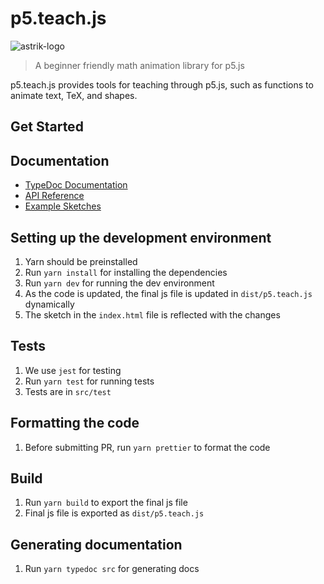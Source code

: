 # p5.teach.js

<img src="https://two-ticks.github.io/p5.teach.js/assets/p5-astrik-teach.png" alt="astrik-logo" />

> A beginner friendly math animation library for p5.js

p5.teach.js provides tools for teaching through p5.js, such as functions to animate text, TeX, and shapes.

## Get Started

## Documentation

- [TypeDoc Documentation](https://two-ticks.github.io/p5.teach.js/docs/index.html)
- [API Reference](https://two-ticks.github.io/p5.teach.js/api_reference.md)
- [Example Sketches](https://editor.p5js.org/radium.scientist/collections/-xxYz8cof)

## Setting up the development environment

1. Yarn should be preinstalled
2. Run `yarn install` for installing the dependencies
3. Run `yarn dev` for running the dev environment
4. As the code is updated, the final js file is updated in `dist/p5.teach.js` dynamically
5. The sketch in the `index.html` file is reflected with the changes

## Tests

1. We use `jest` for testing
2. Run `yarn test` for running tests
3. Tests are in `src/test`

## Formatting the code

1. Before submitting PR, run `yarn prettier` to format the code

## Build

1. Run `yarn build` to export the final js file
2. Final js file is exported as `dist/p5.teach.js`

## Generating documentation

1. Run `yarn typedoc src` for generating docs
